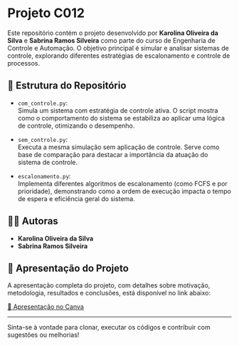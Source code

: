 # Projeto C012

Este repositório contém o projeto desenvolvido por **Karolina Oliveira da Silva** e **Sabrina Ramos Silveira** como parte do curso de Engenharia de Controle e Automação. O objetivo principal é simular e analisar sistemas de controle, explorando diferentes estratégias de escalonamento e controle de processos.

## 📁 Estrutura do Repositório

- `com_controle.py`:  
  Simula um sistema com estratégia de controle ativa. O script mostra como o comportamento do sistema se estabiliza ao aplicar uma lógica de controle, otimizando o desempenho.

- `sem_controle.py`:  
  Executa a mesma simulação sem aplicação de controle. Serve como base de comparação para destacar a importância da atuação do sistema de controle.

- `escalonamento.py`:  
  Implementa diferentes algoritmos de escalonamento (como FCFS e por prioridade), demonstrando como a ordem de execução impacta o tempo de espera e eficiência geral do sistema.

## 👩‍💻 Autoras

- **Karolina Oliveira da Silva**  
- **Sabrina Ramos Silveira**

## 🎥 Apresentação do Projeto

A apresentação completa do projeto, com detalhes sobre motivação, metodologia, resultados e conclusões, está disponível no link abaixo:

[🔗 Apresentação no Canva](https://www.canva.com/design/DAGmomCPZ-0/GDSC4DzHYf0DpTQD9Xh1lQ/view?utm_content=DAGmomCPZ-0&utm_campaign=designshare&utm_medium=link2&utm_source=uniquelinks&utlId=hac17ebf38d)

---

Sinta-se à vontade para clonar, executar os códigos e contribuir com sugestões ou melhorias!
